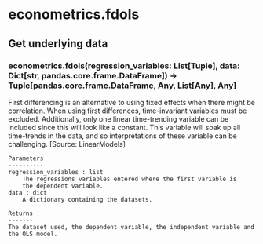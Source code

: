 # econometrics.fdols

## Get underlying data 
### econometrics.fdols(regression_variables: List[Tuple], data: Dict[str, pandas.core.frame.DataFrame]) -> Tuple[pandas.core.frame.DataFrame, Any, List[Any], Any]

First differencing is an alternative to using fixed effects when there might be correlation.
    When using first differences, time-invariant variables must be excluded. Additionally,
    only one linear time-trending variable can be included since this will look like a constant.
    This variable will soak up all time-trends in the data, and so interpretations of
    these variable can be challenging. [Source: LinearModels]

    Parameters
    ----------
    regression_variables : list
        The regressions variables entered where the first variable is
        the dependent variable.
    data : dict
        A dictionary containing the datasets.

    Returns
    -------
    The dataset used, the dependent variable, the independent variable and
    the OLS model.
